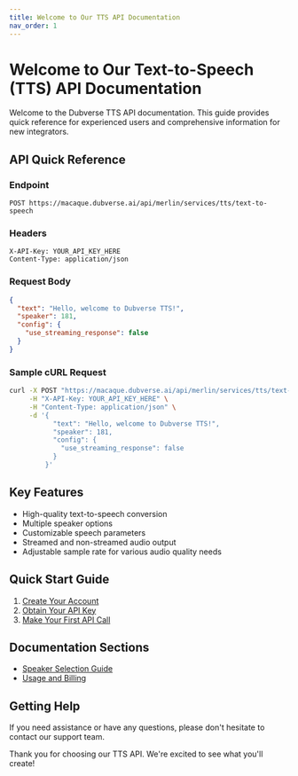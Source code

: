 ```yaml
---
title: Welcome to Our TTS API Documentation
nav_order: 1
---
```


# Welcome to Our Text-to-Speech (TTS) API Documentation

Welcome to the Dubverse TTS API documentation. This guide provides quick reference for experienced users and comprehensive information for new integrators.

## API Quick Reference

### Endpoint

```
POST https://macaque.dubverse.ai/api/merlin/services/tts/text-to-speech
```

### Headers

```
X-API-Key: YOUR_API_KEY_HERE
Content-Type: application/json
```

### Request Body

```json
{
  "text": "Hello, welcome to Dubverse TTS!",
  "speaker": 181,
  "config": {
    "use_streaming_response": false
  }
}
```

### Sample cURL Request

```bash
curl -X POST "https://macaque.dubverse.ai/api/merlin/services/tts/text-to-speech" \
     -H "X-API-Key: YOUR_API_KEY_HERE" \
     -H "Content-Type: application/json" \
     -d '{
           "text": "Hello, welcome to Dubverse TTS!",
           "speaker": 181,
           "config": {
             "use_streaming_response": false
           }
         }'
```

## Key Features

- High-quality text-to-speech conversion
- Multiple speaker options
- Customizable speech parameters
- Streamed and non-streamed audio output
- Adjustable sample rate for various audio quality needs

## Quick Start Guide

1. [Create Your Account](docs/account-creation.md)
2. [Obtain Your API Key](docs/api-key.md)
3. [Make Your First API Call](docs/first-call.md)

## Documentation Sections

- [Speaker Selection Guide](docs/speaker-selection.md)
- [Usage and Billing](docs/usage-billing.md)

## Getting Help

If you need assistance or have any questions, please don't hesitate to contact our support team.

Thank you for choosing our TTS API. We're excited to see what you'll create!
